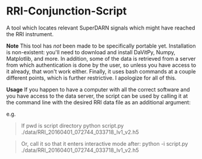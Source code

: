 # RRI-Conjunction-Script
A tool which locates relevant SuperDARN signals which might have reached the RRI instrument.


**Note**
This tool has *not* been made to be specifically portable yet. Installation 
is non-existent: you'll need to download and install DaVitPy, Numpy,
Matplotlib, and more. In addition, some of the data is retrieved from a server
from which authentication is done by the user, so unless you have access to it
already, that won't work either. Finally, it uses bash commands at a couple
different points, which is further restrictive. I apologize for all of this.

**Usage**
If you happen to have a computer with all the correct software and you have
access to the data server, the script can be used by calling it at the 
command line with the desired RRI data file as an additional argument:

e.g.
> If pwd is script directory
python script.py ./data/RRI_20160401_072744_033718_lv1_v2.h5

> Or, call it so that it enters interactive mode after:
python -i script.py ./data/RRI_20160401_072744_033718_lv1_v2.h5
